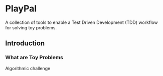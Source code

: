# PlayPal
A collection of tools to enable a Test Driven Development (TDD) workflow for solving toy problems.

## Introduction

### What are Toy Problems
Algorithmic challenge